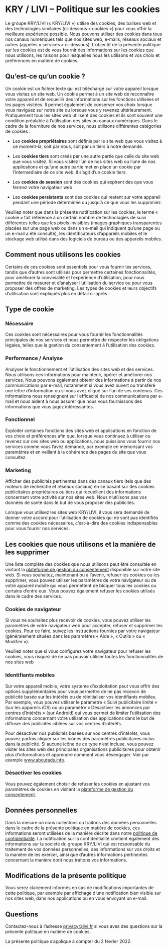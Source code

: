 KRY / LIVI – Politique sur les cookies
======================================

Le groupe KRY/LIVI (« KRY/LIVI ») utilise des cookies, des balises web et des technologies similaires (ci-dessous « cookies ») pour vous offrir la meilleure expérience possible. Nous pouvons utiliser des cookies dans tous nos canaux numériques tels que nos sites web, e-mails, réseaux sociaux et autres (appelés « services » ci-dessous). L’objectif de la présente politique sur les cookies est de vous fournir des informations sur les cookies que nous utilisons, les raisons pour lesquelles nous les utilisons et vos choix et préférences en matière de cookies.

Qu’est-ce qu’un cookie ?
------------------------

Un cookie est un fichier texte qui est téléchargé sur votre appareil lorsque vous visitez un site web. Un cookie permet à un site web de reconnaître votre appareil et de recueillir des informations sur les fonctions utilisées et les pages visitées. Il permet également de conserver vos choix lorsque vous naviguez sur notre site ou lorsque vous y revenez ultérieurement. Pratiquement tous les sites web utilisent des cookies et ils sont souvent une condition préalable à l’utilisation des sites ou canaux numériques. Dans le cadre de la fourniture de nos services, nous utilisons différentes catégories de cookies :

*   Les **cookies propriétaires** sont définis par le site web que vous visitez à ce moment-là, soit par nous, soit par un tiers à notre demande.
    
*   Les **cookies tiers** sont créés par une autre partie que celle du site web que vous visitez. Si vous visitez l’un de nos sites web ou l’une de nos applications et qu’une autre partie met en place un cookie par l’intermédiaire de ce site web, il s’agit d’un cookie tiers.
    
*   Les **cookies de session** sont des cookies qui expirent dès que vous fermez votre navigateur web
    
*   Les **cookies persistants** sont des cookies qui restent sur votre appareil pendant une période déterminée ou jusqu’à ce que vous les supprimiez.
    

Veuillez noter que dans la présente notification sur les cookies, le terme « cookie » fait référence à un certain nombre de technologies de suivi différentes telles que les pixels invisibles (images graphiques transparentes placées sur une page web ou dans un e-mail qui indiquent qu’une page ou un e-mail a été consulté), les identificateurs d’appareils mobiles et le stockage web utilisé dans des logiciels de bureau ou des appareils mobiles.

Comment nous utilisons les cookies
----------------------------------

Certains de ces cookies sont essentiels pour vous fournir les services, tandis que d’autres sont utilisés pour permettre certaines fonctionnalités, pour améliorer la convivialité et l’expérience d’utilisation, pour nous permettre de mesurer et d’analyser l’utilisation du service ou pour vous proposer des offres de marketing. Les types de cookies et leurs objectifs d’utilisation sont expliqués plus en détail ci-après :

Type de cookie
--------------

### Nécessaire

Ces cookies sont nécessaires pour vous fournir les fonctionnalités principales de nos services et nous permettre de respecter les obligations légales, telles que la gestion du consentement à l’utilisation des cookies.

### Performance / Analyse

Analyser le fonctionnement et l’utilisation des sites web et des services. Nous utilisons ces informations pour maintenir, opérer et améliorer nos services. Nous pouvons également obtenir des informations à partir de nos communications par e-mail, notamment si vous avez ouvert ou transféré une lettre d’information ou si vous avez cliqué sur l’un de ses contenus. Ces informations nous renseignent sur l’efficacité de nos communications par e-mail et nous aident à nous assurer que nous vous fournissons des informations que vous jugez intéressantes.

### Fonctionnel

Exploiter certaines fonctions des sites web et applications en fonction de vos choix et préférences afin que, lorsque vous continuez à utiliser ou revenez sur ces sites web ou applications, nous puissions vous fournir nos services comme vous l’avez demandé, par exemple en mémorisant vos paramètres et en veillant à la cohérence des pages du site que vous consultez.

### Marketing

Afficher des publicités pertinentes dans des canaux tiers (tels que des moteurs de recherche et réseaux sociaux) en se basant sur des cookies publicitaires propriétaires ou tiers qui recueillent des informations concernant votre activité sur nos sites web. Nous n’utilisons pas vos données de santé dans le but de vous proposer des publicités.

Lorsque vous utilisez les sites web KRY/LIVI, il vous sera demandé de donner votre accord pour l’utilisation de cookies qui ne sont pas identifiés comme des cookies nécessaires, c’est-à-dire des cookies indispensables pour vous fournir nos services.

Les cookies que nous utilisons et la manière de les supprimer
-------------------------------------------------------------

Une liste complète des cookies que nous utilisons peut être consultée en visitant la [plateforme de gestion du consentement](#uc-corner-modal-show "plateforme-de-gestion-du-consentement") disponible sur notre site web. Si vous souhaitez, maintenant ou à l’avenir, refuser les cookies ou les supprimer, vous pouvez utiliser les paramètres de votre navigateur ou de votre appareil mobile qui vous permettent de bloquer tous les cookies ou certains d’entre eux. Vous pouvez également refuser les cookies utilisés dans le cadre des services.

### Cookies de navigateur

Si vous ne souhaitez plus recevoir de cookies, vous pouvez utiliser les paramètres de votre navigateur web pour accepter, refuser et supprimer les cookies. Pour ce faire, suivez les instructions fournies par votre navigateur (généralement situées dans les paramètres « Aide », « Outils » ou « Modifier »).

Veuillez noter que si vous configurez votre navigateur pour refuser les cookies, vous risquez de ne pas pouvoir utiliser toutes les fonctionnalités de nos sites web

### Identifiants mobiles

Sur votre appareil mobile, votre système d’exploitation peut vous offrir des options supplémentaires pour vous permettre de ne pas recevoir de publicité basée sur les intérêts ou de réinitialiser vos identifiants mobiles. Par exemple, vous pouvez utiliser le paramètre « Suivi publicitaire limité » (sur les appareils iOS) ou un paramètre « Désactiver les annonces par centres d’intérêts » (sur Android) qui vous permet de limiter l’utilisation des informations concernant votre utilisation des applications dans le but de diffuser des publicités ciblées sur vos centres d’intérêts.

Pour désactiver nos publicités basées sur vos centres d’intérêts, vous pouvez parfois cliquer sur les icônes des paramètres publicitaires inclus dans la publicité. Si aucune icône de ce type n’est incluse, vous pouvez visiter les sites web des principales organisations publicitaires pour obtenir plus d’informations et apprendre comment vous désengager. Voir par exemple www.aboutads.info.

### Désactiver les cookies

Vous pouvez également choisir de refuser les cookies en ajustant vos paramètres de cookies en visitant la [plateforme de gestion du consentement](#uc-corner-modal-show "plateforme-de-gestion-du-consentement").

Données personnelles
--------------------

Dans la mesure où nous collectons ou traitons des données personnelles dans le cadre de la présente politique en matière de cookies, ces informations seront utilisées de la manière décrite dans notre [politique de confidentialité](https://www.livi.fr/legal/politique-de-confidentialite/ "politique-de-confidentialite"). La notification sur la confidentialité contient également des informations sur la société du groupe KRY/LIVI qui est responsable du traitement de vos données personnelles, des informations sur vos droits et la manière de les exercer, ainsi que d’autres informations pertinentes concernant la manière dont nous traitons vos informations.

Modifications de la présente politique
--------------------------------------

Vous serez clairement informés en cas de modifications importantes de cette politique, par exemple par affichage d’une notification bien visible sur nos sites web, dans nos applications ou en vous envoyant un e-mail.

Questions
---------

Contactez-nous à l’adresse privacy@livi.fr si vous avez des questions sur la présente politique en matière de cookies.

La présente politique s’applique à compter du 2 février 2022.